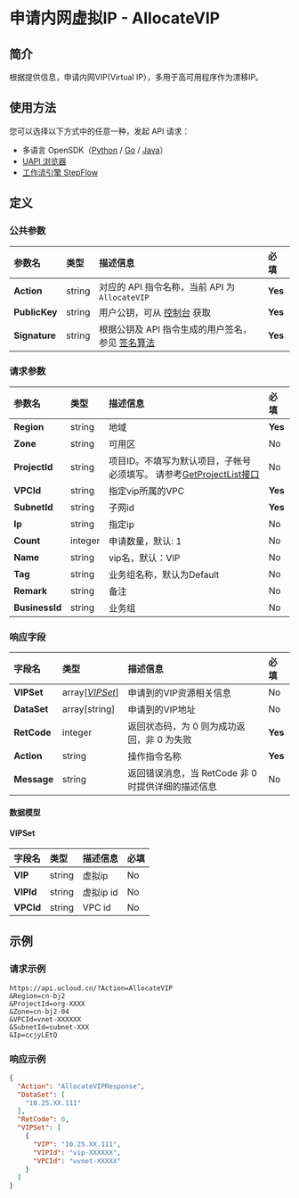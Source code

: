 # 申请内网虚拟IP - AllocateVIP

## 简介

根据提供信息，申请内网VIP(Virtual IP），多用于高可用程序作为漂移IP。





## 使用方法

您可以选择以下方式中的任意一种，发起 API 请求：
- 多语言 OpenSDK（[Python](https://github.com/ucloud/ucloud-sdk-python3) / [Go](https://github.com/ucloud/ucloud-sdk-go) / [Java](https://github.com/ucloud/ucloud-sdk-java)）
- [UAPI 浏览器](https://console.ucloud.cn/uapi/detail?id=AllocateVIP)
- [工作流引擎 StepFlow](https://console.ucloud.cn/stepflow/manage/)

## 定义

### 公共参数

| 参数名 | 类型 | 描述信息 | 必填 |
|:---|:---|:---|:---|
| **Action**     | string  | 对应的 API 指令名称，当前 API 为 `AllocateVIP`                        | **Yes** |
| **PublicKey**  | string  | 用户公钥，可从 [控制台](https://console.ucloud.cn/uapi/apikey) 获取                                             | **Yes** |
| **Signature**  | string  | 根据公钥及 API 指令生成的用户签名，参见 [签名算法](api/summary/signature.md)  | **Yes** |

### 请求参数

| 参数名 | 类型 | 描述信息 | 必填 |
|:---|:---|:---|:---|
| **Region** | string | 地域 |**Yes**|
| **Zone** | string | 可用区 |No|
| **ProjectId** | string | 项目ID。不填写为默认项目，子帐号必须填写。 请参考[GetProjectList接口](api/summary/get_project_list) |No|
| **VPCId** | string | 指定vip所属的VPC |**Yes**|
| **SubnetId** | string | 子网id |**Yes**|
| **Ip** | string | 指定ip |No|
| **Count** | integer | 申请数量，默认: 1 |No|
| **Name** | string | vip名，默认：VIP |No|
| **Tag** | string | 业务组名称，默认为Default |No|
| **Remark** | string | 备注 |No|
| **BusinessId** | string | 业务组 |No|

### 响应字段

| 字段名 | 类型 | 描述信息 | 必填 |
|:---|:---|:---|:---|
| **VIPSet** | array[[*VIPSet*](#VIPSet)] | 申请到的VIP资源相关信息 |No|
| **DataSet** | array[string] | 申请到的VIP地址 |No|
| **RetCode** | integer | 返回状态码，为 0 则为成功返回，非 0 为失败 |**Yes**|
| **Action** | string | 操作指令名称 |**Yes**|
| **Message** | string | 返回错误消息，当 RetCode 非 0 时提供详细的描述信息 |No|

#### 数据模型


#### VIPSet

| 字段名 | 类型 | 描述信息 | 必填 |
|:---|:---|:---|:---|
| **VIP** | string | 虚拟ip |No|
| **VIPId** | string | 虚拟ip id |No|
| **VPCId** | string | VPC id |No|

## 示例

### 请求示例
    
```
https://api.ucloud.cn/?Action=AllocateVIP
&Region=cn-bj2
&ProjectId=org-XXXX
&Zone=cn-bj2-04
&VPCId=vnet-XXXXXX
&SubnetId=subnet-XXX
&Ip=ccjyLEtQ
```

### 响应示例
    
```json
{
  "Action": "AllocateVIPResponse",
  "DataSet": [
    "10.25.XX.111"
  ],
  "RetCode": 0,
  "VIPSet": [
    {
      "VIP": "10.25.XX.111",
      "VIPId": "vip-XXXXXX",
      "VPCId": "uvnet-XXXXX"
    }
  ]
}
```




